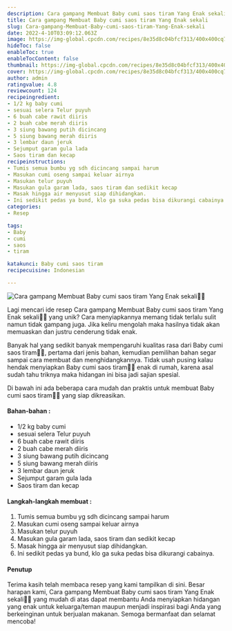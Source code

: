 ```yaml
---
description: Cara gampang Membuat Baby cumi saos tiram Yang Enak sekali"
title: Cara gampang Membuat Baby cumi saos tiram Yang Enak sekali
slug: Cara-gampang-Membuat-Baby-cumi-saos-tiram-Yang-Enak-sekali
date: 2022-4-10T03:09:12.063Z
image: https://img-global.cpcdn.com/recipes/8e35d8c04bfcf313/400x400cq70/photo.jpg
hideToc: false
enableToc: true
enableTocContent: false
thumbnail: https://img-global.cpcdn.com/recipes/8e35d8c04bfcf313/400x400cq70/photo.jpg
cover: https://img-global.cpcdn.com/recipes/8e35d8c04bfcf313/400x400cq70/photo.jpg
author: admin
ratingvalue: 4.8
reviewcount: 124
recipeingredient:
- 1/2 kg baby cumi
- sesuai selera Telur puyuh
- 6 buah cabe rawit diiris
- 2 buah cabe merah diiris
- 3 siung bawang putih dicincang
- 5 siung bawang merah diiris
- 3 lembar daun jeruk
- Sejumput garam gula lada
- Saos tiram dan kecap
recipeinstructions:
- Tumis semua bumbu yg sdh dicincang sampai harum
- Masukan cumi oseng sampai keluar airnya
- Masukan telur puyuh
- Masukan gula garam lada, saos tiram dan sedikit kecap
- Masak hingga air menyusut siap dihidangkan.
- Ini sedikit pedas ya bund, klo ga suka pedas bisa dikurangi cabainya.
categories:
- Resep

tags:
- Baby
- cumi
- saos
- tiram

katakunci: Baby cumi saos tiram
recipecuisine: Indonesian

---
```


![Cara gampang Membuat Baby cumi saos tiram Yang Enak sekali👩‍🍳](https://img-global.cpcdn.com/recipes/8e35d8c04bfcf313/400x400cq70/photo.jpg)

Lagi mencari ide resep Cara gampang Membuat Baby cumi saos tiram Yang Enak sekali👩‍🍳 yang unik? Cara menyiapkannya memang tidak terlalu sulit namun tidak gampang juga. Jika keliru mengolah maka hasilnya tidak akan memuaskan dan justru cenderung tidak enak.

Banyak hal yang sedikit banyak mempengaruhi kualitas rasa dari Baby cumi saos tiram👩‍🍳, pertama dari jenis bahan, kemudian pemilihan bahan segar sampai cara membuat dan menghidangkannya. Tidak usah pusing kalau hendak menyiapkan Baby cumi saos tiram👩‍🍳 enak di rumah, karena asal sudah tahu triknya maka hidangan ini bisa jadi sajian spesial.

Di bawah ini ada beberapa cara mudah dan praktis untuk membuat Baby cumi saos tiram👩‍🍳 yang siap dikreasikan.

<!--inarticleads1-->

#### Bahan-bahan :

- 1/2 kg baby cumi
- sesuai selera Telur puyuh
- 6 buah cabe rawit diiris
- 2 buah cabe merah diiris
- 3 siung bawang putih dicincang
- 5 siung bawang merah diiris
- 3 lembar daun jeruk
- Sejumput garam gula lada
- Saos tiram dan kecap

<!--inarticleads2-->

#### Langkah-langkah membuat :

1. Tumis semua bumbu yg sdh dicincang sampai harum
1. Masukan cumi oseng sampai keluar airnya
1. Masukan telur puyuh
1. Masukan gula garam lada, saos tiram dan sedikit kecap
1. Masak hingga air menyusut siap dihidangkan.
1. Ini sedikit pedas ya bund, klo ga suka pedas bisa dikurangi cabainya.

#### Penutup

Terima kasih telah membaca resep yang kami tampilkan di sini. Besar harapan kami, Cara gampang Membuat Baby cumi saos tiram Yang Enak sekali👩‍🍳 yang mudah di atas dapat membantu Anda menyiapkan hidangan yang enak untuk keluarga/teman maupun menjadi inspirasi bagi Anda yang berkeinginan untuk berjualan makanan. Semoga bermanfaat dan selamat mencoba!